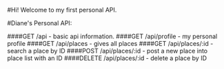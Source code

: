 
#Hi! Welcome to my first personal API. 

#Diane's Personal API:

####GET /api - basic api information.
####GET /api/profile - my personal profile
####GET /api/places - gives all places
####GET /api/places/:id - search a place by ID
####POST /api/places/:id - post a new place into place list with an ID
####DELETE /api/places/:id - delete a place by ID
